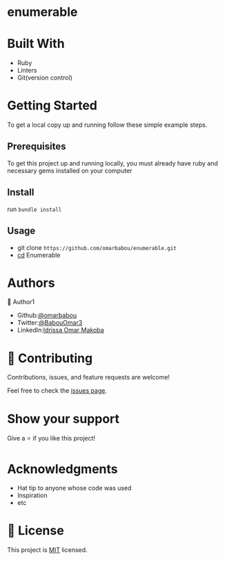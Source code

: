# enumerable


# Built With

 - Ruby 
 - Linters
 - Git(version control) 

# Getting Started

To get a local copy up and running follow these simple example steps.

## Prerequisites


To get this project up and running locally, you must already have ruby and necessary gems installed on your computer

## Install 


run ```bundle install```

## Usage


 - git clone `https://github.com/omarbabou/enumerable.git`
 - [cd]() Enumerable

# Authors 

 👤 Author1 

 - Github:[@omarbabou](https://github.com/omarbabou)
 - Twitter:[@BabouOmar3](https://twitter.com/BabouOmar3)
 - LinkedIn:[Idrissa Omar Makoba](https://www.linkedin.com/in/idrissa-makoba-omar/)

# 🤝 Contributing

Contributions, issues, and feature requests are welcome!

Feel free to check the [issues page]().

# Show your support 

Give a ⭐️ if you like this project! 

# Acknowledgments

 - Hat tip to anyone whose code was used
 - Inspiration
 - etc

# 📝 License 

This project is [MIT]() licensed.